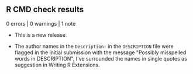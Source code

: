 ## R CMD check results

0 errors | 0 warnings | 1 note

* This is a new release.

* The author names in the `Description:` in the `DESCRIPTION` file were flagged in the initial submission with the message "Possibly misspelled words in DESCRIPTION", I've surrounded the names in single quotes as suggestion in Writing R Extensions. 
